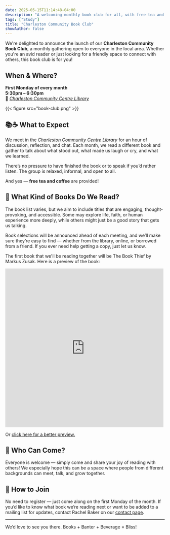 ```yaml
---
date: 2025-05-15T11:14:48-04:00
description: "A welcoming monthly book club for all, with free tea and coffee, discussion, and community—first Mondays, 5:30–6:30pm."
tags: ["Study"]
title: "Charleston Community Book Club"
showAuthor: false
---
```


We're delighted to announce the launch of our **Charleston Community Book Club**, a monthly gathering open to everyone in the local area. Whether you're an avid reader or just looking for a friendly space to connect with others, this book club is for you!

## When & Where?

**First Monday of every month**  
**5:30pm – 6:30pm**  
📍 [*Charleston Community Centre Library*](../../../contact/#charleston-community-centre)

{{< figure src="book-club.png" >}}

## 📚☕ What to Expect

We meet in the [*Charleston Community Centre Library*](../../../contact/#charleston-community-centre) for an hour of discussion, reflection, and chat. Each month, we read a different book and gather to talk about what stood out, what made us laugh or cry, and what we learned. 

There’s no pressure to have finished the book or to speak if you’d rather listen. The group is relaxed, informal, and open to all.

And yes — **free tea and coffee** are provided!

## 📖 What Kind of Books Do We Read?

The book list varies, but we aim to include titles that are engaging, thought-provoking, and accessible. Some may explore life, faith, or human experience more deeply, while others might just be a good story that gets us talking.

Book selections will be announced ahead of each meeting, and we’ll make sure they’re easy to find — whether from the library, online, or borrowed from a friend. If you ever need help getting a copy, just let us know.

The first book that we'll be reading together will be The Book Thief by Markus Zusak. Here is a preview of the book:
<iframe frameborder="0" scrolling="no" style="border:0px" src="https://books.google.co.uk/books?id=ASn3DAAAQBAJ&newbks=0&lpg=PA4&pg=PP1&output=embed" width=500 height=500></iframe>

Or [click here for a better preview.](https://www.google.co.uk/books/edition/The_Book_Thief/ASn3DAAAQBAJ?hl=en&gbpv=1)

## 👥 Who Can Come?

Everyone is welcome — simply come and share your joy of reading with others! We especially hope this can be a space where people from different backgrounds can meet, talk, and grow together.

## 💬 How to Join

No need to register — just come along on the first Monday of the month. If you’d like to know what book we’re reading next or want to be added to a mailing list for updates, contact Rachel Baker on our [contact page](../../../contact/#contact-form).

---

We’d love to see you there. Books + Banter + Beverage = Bliss!